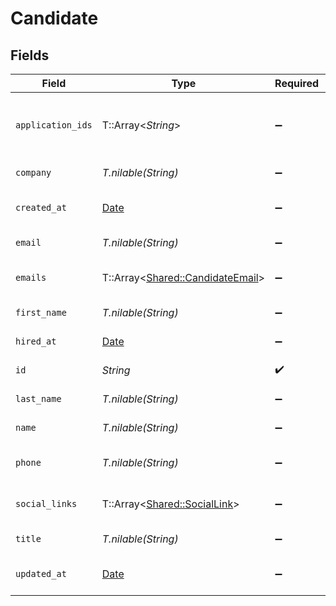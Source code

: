 # Candidate


## Fields

| Field                                                                           | Type                                                                            | Required                                                                        | Description                                                                     | Example                                                                         |
| ------------------------------------------------------------------------------- | ------------------------------------------------------------------------------- | ------------------------------------------------------------------------------- | ------------------------------------------------------------------------------- | ------------------------------------------------------------------------------- |
| `application_ids`                                                               | T::Array<*String*>                                                              | :heavy_minus_sign:                                                              | List of candidate application IDs                                               | ["123e4567-e89b-12d3-a456-426614174000","523e1234-e89b-fdd2-a456-762545121101"] |
| `company`                                                                       | *T.nilable(String)*                                                             | :heavy_minus_sign:                                                              | Candidate company                                                               | Company Inc.                                                                    |
| `created_at`                                                                    | [Date](https://ruby-doc.org/stdlib-2.6.1/libdoc/date/rdoc/Date.html)            | :heavy_minus_sign:                                                              | Candidate created date                                                          | 2021-01-01T01:01:01.000Z                                                        |
| `email`                                                                         | *T.nilable(String)*                                                             | :heavy_minus_sign:                                                              | Candidate email                                                                 | sestier.romain123@gmail.com                                                     |
| `emails`                                                                        | T::Array<[Shared::CandidateEmail](../../models/shared/candidateemail.md)>       | :heavy_minus_sign:                                                              | List of candidate emails                                                        |                                                                                 |
| `first_name`                                                                    | *T.nilable(String)*                                                             | :heavy_minus_sign:                                                              | Candidate first name                                                            | Romain                                                                          |
| `hired_at`                                                                      | [Date](https://ruby-doc.org/stdlib-2.6.1/libdoc/date/rdoc/Date.html)            | :heavy_minus_sign:                                                              | Candidate hired date                                                            | 2021-01-01T01:01:01.000Z                                                        |
| `id`                                                                            | *String*                                                                        | :heavy_check_mark:                                                              | Candidate ID                                                                    | 82acdde7-3a5f-4b77-9ed1-9836e0094c20                                            |
| `last_name`                                                                     | *T.nilable(String)*                                                             | :heavy_minus_sign:                                                              | Candidate last name                                                             | Sestier                                                                         |
| `name`                                                                          | *T.nilable(String)*                                                             | :heavy_minus_sign:                                                              | Candidate name                                                                  | Romain Sestier                                                                  |
| `phone`                                                                         | *T.nilable(String)*                                                             | :heavy_minus_sign:                                                              | Candidate phone number                                                          | +16178294093                                                                    |
| `social_links`                                                                  | T::Array<[Shared::SocialLink](../../models/shared/sociallink.md)>               | :heavy_minus_sign:                                                              | List of candidate social links                                                  |                                                                                 |
| `title`                                                                         | *T.nilable(String)*                                                             | :heavy_minus_sign:                                                              | Candidate title                                                                 | Software Engineer                                                               |
| `updated_at`                                                                    | [Date](https://ruby-doc.org/stdlib-2.6.1/libdoc/date/rdoc/Date.html)            | :heavy_minus_sign:                                                              | Candidate updated date                                                          | 2021-01-01T01:01:01.000Z                                                        |